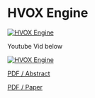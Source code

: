 # HVOX Engine

[![HVOX Engine](http://i.imgur.com/qcovvLF.png)](http://dl.acm.org/citation.cfm?id=1187098&coll=ACM&dl=ACM)

Youtube Vid below


[![HVOX Engine](http://img.youtube.com/vi/cjAywUh5m2s/0.jpg)](http://www.youtube.com/watch?v=cjAywUh5m2s)

[PDF / Abstract](https://github.com/sp4cerat/HVOX-Engine/blob/master/Siggraph%202005.HVox.Abstact.pdf)


[PDF / Paper](https://github.com/sp4cerat/HVOX-Engine/blob/master/Waseda.Bulletin.2011.HVox.Journal.pdf)
